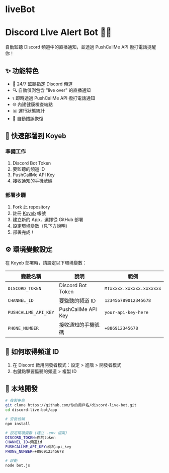 # liveBot

# Discord Live Alert Bot 🤖📞

自動監聽 Discord 頻道中的直播通知，並透過 PushCallMe API 撥打電話提醒你！

## ✨ 功能特色

- 🎯 24/7 監聽指定 Discord 頻道
- 🔍 自動偵測包含 "live over" 的直播通知
- 📞 即時透過 PushCallMe API 撥打電話通知
- 🌐 內建健康檢查端點
- 📊 運行狀態統計
- 🔄 自動錯誤恢復

## 🚀 快速部署到 Koyeb

### 準備工作
1. Discord Bot Token
2. 要監聽的頻道 ID
3. PushCallMe API Key
4. 接收通知的手機號碼

### 部署步驟
1. Fork 此 repository
2. 註冊 [Koyeb](https://www.koyeb.com/) 帳號
3. 建立新的 App，選擇從 GitHub 部署
4. 設定環境變數（見下方說明）
5. 部署完成！

## ⚙️ 環境變數設定

在 Koyeb 部署時，請設定以下環境變數：

| 變數名稱 | 說明 | 範例 |
|----------|------|------|
| `DISCORD_TOKEN` | Discord Bot Token | `MTxxxxx.xxxxxx.xxxxxxx` |
| `CHANNEL_ID` | 要監聽的頻道 ID | `123456789012345678` |
| `PUSHCALLME_API_KEY` | PushCallMe API Key | `your-api-key-here` |
| `PHONE_NUMBER` | 接收通知的手機號碼 | `+886912345678` |

## 📱 如何取得頻道 ID

1. 在 Discord 啟用開發者模式：設定 > 進階 > 開發者模式
2. 右鍵點擊要監聽的頻道 > 複製 ID

## 🔧 本地開發

```bash
# 複製專案
git clone https://github.com/你的用戶名/discord-live-bot.git
cd discord-live-bot/app

# 安裝依賴
npm install

# 設定環境變數 (建立 .env 檔案)
DISCORD_TOKEN=你的token
CHANNEL_ID=頻道id
PUSHCALLME_API_KEY=你的api_key
PHONE_NUMBER=+886912345678

# 啟動
node bot.js